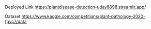 Deployed Link
https://plantdisease-detection-uday8898.streamlit.app/

Dataset
https://www.kaggle.com/competitions/plant-pathology-2020-fgvc7/data
